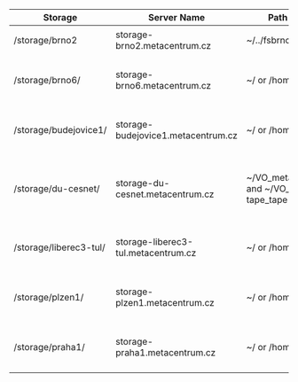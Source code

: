
<table>
    <thead>
        <tr>
            <th>Storage</th>
            <th>Server Name</th>
            <th>Path to User Homes</th>
            <th>Example: How to Copy from This Storage to Local PC</th>
        </tr>
    </thead>
    <tbody>
        <tr>
            <td>/storage/brno2</td>
            <td>storage-brno2.metacentrum.cz</td>
            <td>~/../fsbrno2/home/USERNAME</td>
            <td><code>scp -r USERNAME@storage-brno2.metacentrum.cz:~/../fsbrno2/home/USERNAME/foo .</code></td>
        </tr>
        <tr>
            <td>/storage/brno6/</td>
            <td>storage-brno6.metacentrum.cz</td>
            <td>~/ or /home/USERNAME</td>
            <td>
                <code>scp -r USERNAME@storage-brno6.metacentrum.cz:~/foo .</code><br>
                or<br>
                <code>scp -r USERNAME@storage-brno6.metacentrum.cz:/home/USERNAME/foo .</code>
            </td>
        </tr>
        <tr>
            <td>/storage/budejovice1/</td>
            <td>storage-budejovice1.metacentrum.cz</td>
            <td>~/ or /home/USERNAME</td>
            <td>
                <code>scp -r USERNAME@storage-budejovice1.metacentrum.cz:~/foo .</code><br>
                or<br>
                <code>scp -r USERNAME@storage-budejovice1.metacentrum.cz:/home/USERNAME/foo .</code>
            </td>
        </tr>
        <tr>
            <td>/storage/du-cesnet/</td>
            <td>storage-du-cesnet.metacentrum.cz</td>
            <td>~/VO_metacentrum-tape_tape and ~/VO_metacentrum-tape_tape-archive</td>
            <td>
                <code>scp -r USERNAME@storage-du-cesnet.metacentrum.cz:~/VO_metacentrum-tape_tape/foo .</code><br>
                and<br>
                <code>scp -r USERNAME@storage-du-cesnet.metacentrum.cz:~/VO_metacentrum-tape_tape-archive/foo .</code>
            </td>
        </tr>
        <tr>
            <td>/storage/liberec3-tul/</td>
            <td>storage-liberec3-tul.metacentrum.cz</td>
            <td>~/ or /home/USERNAME/</td>
            <td>
                <code>scp -r USERNAME@storage-liberec3-tul.metacentrum.cz:~/foo .</code><br>
                or<br>
                <code>scp -r USERNAME@storage-liberec3-tul.metacentrum.cz:/home/USERNAME/foo .</code>
            </td>
        </tr>
        <tr>
            <td>/storage/plzen1/</td>
            <td>storage-plzen1.metacentrum.cz</td>
            <td>~/ or /home/USERNAME/</td>
            <td>
                <code>scp -r USERNAME@storage-plzen1.metacentrum.cz:~/foo .</code><br>
                or<br>
                <code>scp -r USERNAME@storage-plzen1.metacentrum.cz:/home/USERNAME/foo .</code>
            </td>
        </tr>
        <tr>
            <td>/storage/praha1/</td>
            <td>storage-praha1.metacentrum.cz</td>
            <td>~/ or /home/USERNAME/</td>
            <td>
                <code>scp -r USERNAME@storage-praha1.metacentrum.cz:~/foo .</code><br>
                or<br>
                <code>scp -r USERNAME@storage-praha1.metacentrum.cz:/home/USERNAME/foo .</code>
            </td>
        </tr>
    </tbody>
</table>

</body>
</html>
